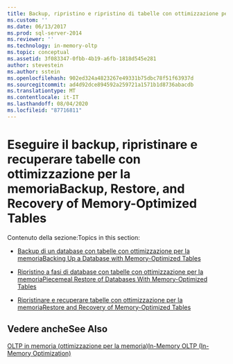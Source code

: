 ```yaml
---
title: Backup, ripristino e ripristino di tabelle con ottimizzazione per la memoria | Microsoft Docs
ms.custom: ''
ms.date: 06/13/2017
ms.prod: sql-server-2014
ms.reviewer: ''
ms.technology: in-memory-oltp
ms.topic: conceptual
ms.assetid: 3f083347-0fbb-4b19-a6fb-1818d545e281
author: stevestein
ms.author: sstein
ms.openlocfilehash: 902ed324a4823267e49331b75dbc78f51f63937d
ms.sourcegitcommit: ad4d92dce894592a259721a1571b1d8736abacdb
ms.translationtype: MT
ms.contentlocale: it-IT
ms.lasthandoff: 08/04/2020
ms.locfileid: "87716811"
---
```

# <a name="backup-restore-and-recovery-of-memory-optimized-tables"></a><span data-ttu-id="c3080-102">Eseguire il backup, ripristinare e recuperare tabelle con ottimizzazione per la memoria</span><span class="sxs-lookup"><span data-stu-id="c3080-102">Backup, Restore, and Recovery of Memory-Optimized Tables</span></span>
  <span data-ttu-id="c3080-103">Contenuto della sezione:</span><span class="sxs-lookup"><span data-stu-id="c3080-103">Topics in this section:</span></span>  
  
-   [<span data-ttu-id="c3080-104">Backup di un database con tabelle con ottimizzazione per la memoria</span><span class="sxs-lookup"><span data-stu-id="c3080-104">Backing Up a Database with Memory-Optimized Tables</span></span>](../relational-databases/in-memory-oltp/memory-optimized-tables.md)  
  
-   [<span data-ttu-id="c3080-105">Ripristino a fasi di database con tabelle con ottimizzazione per la memoria</span><span class="sxs-lookup"><span data-stu-id="c3080-105">Piecemeal Restore of Databases With Memory-Optimized Tables</span></span>](../relational-databases/in-memory-oltp/piecemeal-restore-of-databases-with-memory-optimized-tables.md)  
  
-   [<span data-ttu-id="c3080-106">Ripristinare e recuperare tabelle con ottimizzazione per la memoria</span><span class="sxs-lookup"><span data-stu-id="c3080-106">Restore and Recovery of Memory-Optimized Tables</span></span>](../relational-databases/in-memory-oltp/restore-and-recovery-of-memory-optimized-tables.md)  
  
## <a name="see-also"></a><span data-ttu-id="c3080-107">Vedere anche</span><span class="sxs-lookup"><span data-stu-id="c3080-107">See Also</span></span>  
 [<span data-ttu-id="c3080-108">OLTP in memoria &#40;ottimizzazione per la memoria&#41;</span><span class="sxs-lookup"><span data-stu-id="c3080-108">In-Memory OLTP &#40;In-Memory Optimization&#41;</span></span>](../relational-databases/in-memory-oltp/in-memory-oltp-in-memory-optimization.md)  
  
  
